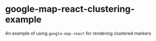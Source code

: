 # google-map-react-clustering-example
An example of using `google-map-react` for rendering clustered markers
